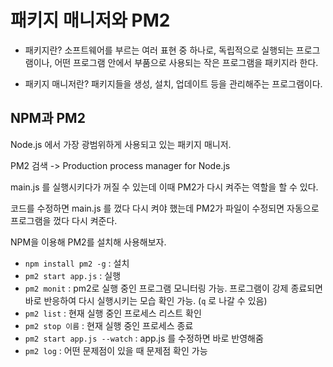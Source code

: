 # 패키지 매니저와 PM2

- 패키지란? 소프트웨어를 부르는 여러 표현 중 하나로, 독립적으로 실행되는 프로그램이나, 어떤 프로그램 안에서 부품으로 사용되는 작은 프로그램을 패키지라 한다.

- 패키지 매니저란? 패키지들을 생성, 설치, 업데이트 등을 관리해주는 프로그램이다.

## NPM과 PM2

Node.js 에서 가장 광범위하게 사용되고 있는 패키지 매니저.

PM2 검색 -> Production process manager for Node.js

main.js 를 실행시키다가 꺼질 수 있는데 이때 PM2가 다시 켜주는 역할을 할 수 있다.

코드를 수정하면 main.js 를 껐다 다시 켜야 했는데 PM2가 파일이 수정되면 자동으로 프로그램을 껐다 다시 켜준다.

NPM을 이용해 PM2를 설치해 사용해보자.

- `npm install pm2 -g` : 설치
- `pm2 start app.js` : 실행
- `pm2 monit` : pm2로 실행 중인 프로그램 모니터링 가능. 프로그램이 강제 종료되면 바로 반응하여 다시 실행시키는 모습 확인 가능. (`q` 로 나갈 수 있음)
- `pm2 list` : 현재 실행 중인 프로세스 리스트 확인
- `pm2 stop 이름` : 현재 실행 중인 프로세스 종료
- `pm2 start app.js --watch` : app.js 를 수정하면 바로 반영해줌
- `pm2 log` : 어떤 문제점이 있을 때 문제점 확인 가능
